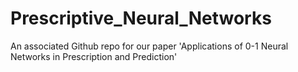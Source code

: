 # Prescriptive_Neural_Networks
An associated Github repo for our paper 'Applications of 0-1 Neural Networks in Prescription and Prediction'
